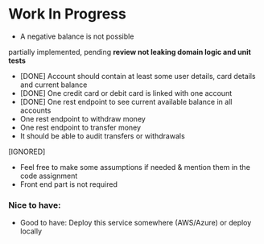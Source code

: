 # Work In Progress


* A negative balance is not possible

partially implemented, pending **review not leaking domain logic and unit tests**

* [DONE] Account should contain at least some user details, card details and current balance
* [DONE] One credit card or debit card is linked with one account
* [DONE] One rest endpoint to see current available balance in all accounts 
* One rest endpoint to withdraw money
* One rest endpoint to transfer money
* It should be able to audit transfers or withdrawals


[IGNORED]

* Feel free to make some assumptions if needed & mention them in the code assignment
* Front end part is not required


### Nice to have:
* Good to have: Deploy this service somewhere (AWS/Azure) or deploy locally